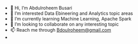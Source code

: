 - 👋 Hi, I’m Abdulroheem Busari
- 👀 I’m interested Data Ebineering and Analytics topic areas
- 🌱 I’m currently learning Machine Learning, Apache Spark
- 💞️ I’m looking to collaborate on any interesting topic
- 📫 Reach me through Bdoulroheem@gmail.com
- 

<!---
Bdoulroheem/Bdoulroheem is a ✨ special ✨ repository because its `README.md` (this file) appears on your GitHub profile.
You can click the Preview link to take a look at your changes.
--->
